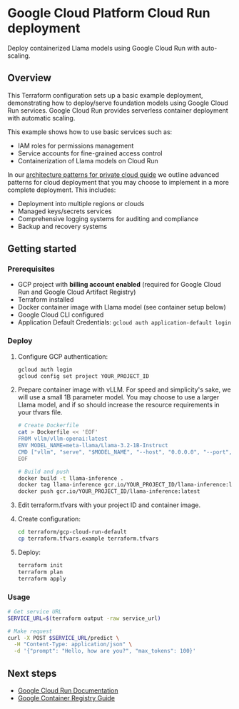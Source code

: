 # Google Cloud Platform Cloud Run deployment

Deploy containerized Llama models using Google Cloud Run with auto-scaling.

## Overview

This Terraform configuration sets up a basic example deployment, demonstrating how to deploy/serve foundation models using Google Cloud Run services. Google Cloud Run provides serverless container deployment with automatic scaling. 

This example shows how to use basic services such as:

- IAM roles for permissions management
- Service accounts for fine-grained access control
- Containerization of Llama models on Cloud Run

In our [architecture patterns for private cloud guide](/docs/open_source/private_cloud.md) we outline advanced patterns for cloud deployment that you may choose to implement in a more complete deployment. This includes:

- Deployment into multiple regions or clouds
- Managed keys/secrets services
- Comprehensive logging systems for auditing and compliance
- Backup and recovery systems

## Getting started

### Prerequisites

* GCP project with **billing account enabled** (required for Google Cloud Run and Google Cloud Artifact Registry)
* Terraform installed
* Docker container image with Llama model (see container setup below)
* Google Cloud CLI configured
* Application Default Credentials: `gcloud auth application-default login`

### Deploy

1. Configure GCP authentication:
   ```bash
   gcloud auth login
   gcloud config set project YOUR_PROJECT_ID
   ```

2. Prepare container image with vLLM. For speed and simplicity's sake, we will use a small 1B parameter model. You may choose to use a larger Llama model, and if so should increase the resource requirements in your tfvars file.
   ```bash
   # Create Dockerfile
   cat > Dockerfile << 'EOF'
   FROM vllm/vllm-openai:latest
   ENV MODEL_NAME=meta-llama/Llama-3.2-1B-Instruct
   CMD ["vllm", "serve", "$MODEL_NAME", "--host", "0.0.0.0", "--port", "8080"]
   EOF
   
   # Build and push
   docker build -t llama-inference .
   docker tag llama-inference gcr.io/YOUR_PROJECT_ID/llama-inference:latest
   docker push gcr.io/YOUR_PROJECT_ID/llama-inference:latest
   ```

3. Edit terraform.tfvars with your project ID and container image.

4. Create configuration:
   ```bash
   cd terraform/gcp-cloud-run-default
   cp terraform.tfvars.example terraform.tfvars
   ```

5. Deploy:
   ```bash
   terraform init
   terraform plan
   terraform apply
   ```

### Usage

```bash
# Get service URL
SERVICE_URL=$(terraform output -raw service_url)

# Make request
curl -X POST $SERVICE_URL/predict \
  -H "Content-Type: application/json" \
  -d '{"prompt": "Hello, how are you?", "max_tokens": 100}'
```

## Next steps

* [Google Cloud Run Documentation](https://cloud.google.com/run/docs)
* [Google Container Registry Guide](https://cloud.google.com/container-registry/docs)
